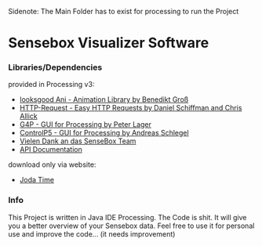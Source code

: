 Sidenote: The Main Folder has to exist for processing to run the Project
# Sensebox Visualizer Software

### Libraries/Dependencies
provided in Processing v3:
 - [looksgood Ani - Animation Library by Benedikt Groß](http://www.looksgood.de/libraries/Ani/)
 -  [HTTP-Request - Easy HTTP Requests by Daniel Schiffman and Chris Allick](https://github.com/runemadsen/HTTP-Requests-for-Processing)
 - [G4P - GUI for Processing by Peter Lager](http://www.lagers.org.uk/g4p)
 - [ControlP5 - GUI for Processing by Andreas Schlegel](http://www.sojamo.de/libraries/controlP5)
 - [Vielen Dank an das SenseBox Team](https://sensebox.de)
 - [API Documentation](https://docs.opensensemap.org/#api-Boxes-getBox)
 
 download only via website:
 - [Joda Time](https://www.joda.org/joda-time)

### Info
This Project is written in Java IDE Processing. The Code is shit. It will give you a better overview of your Sensebox data. Feel free to use it for personal use and improve the code... (it needs improvement)

